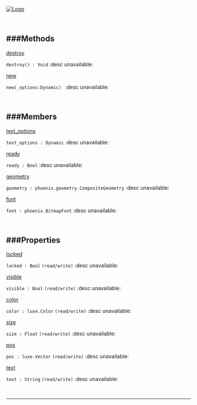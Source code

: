 
[![Logo](http://luxeengine.com/images/logo.png)](index.html)




&nbsp;   

<a class="lift" name="Methods" ></a>
###Methods   
---
<a class="lift" name="destroy" href="#destroy">destroy</a>

```destroy() : Void```
<span class="small_desc_flat"> :desc unavailable: </span>   

<a class="lift" name="new" href="#new">new</a>

```new(_options:Dynamic) ```
<span class="small_desc_flat"> :desc unavailable: </span>   

&nbsp;   

<a class="lift" name="Members" ></a>
###Members   
---
<a class="lift" name="text_options" href="#text_options">text_options</a>

```text_options : Dynamic```
<span class="small_desc_flat"> :desc unavailable: </span>   

<a class="lift" name="ready" href="#ready">ready</a>

```ready : Bool```
<span class="small_desc_flat"> :desc unavailable: </span>   

<a class="lift" name="geometry" href="#geometry">geometry</a>

```geometry : phoenix.geometry.CompositeGeometry```
<span class="small_desc_flat"> :desc unavailable: </span>   

<a class="lift" name="font" href="#font">font</a>

```font : phoenix.BitmapFont```
<span class="small_desc_flat"> :desc unavailable: </span>   

&nbsp;   

<a class="lift" name="Properties" ></a>
###Properties   
---
<a class="lift" name="locked" href="#locked">locked</a>

```locked : Bool```
<span class="small_desc_flat"> `(read/write)` :desc unavailable: </span>   

<a class="lift" name="visible" href="#visible">visible</a>

```visible : Bool```
<span class="small_desc_flat"> `(read/write)` :desc unavailable: </span>   

<a class="lift" name="color" href="#color">color</a>

```color : luxe.Color```
<span class="small_desc_flat"> `(read/write)` :desc unavailable: </span>   

<a class="lift" name="size" href="#size">size</a>

```size : Float```
<span class="small_desc_flat"> `(read/write)` :desc unavailable: </span>   

<a class="lift" name="pos" href="#pos">pos</a>

```pos : luxe.Vector```
<span class="small_desc_flat"> `(read/write)` :desc unavailable: </span>   

<a class="lift" name="text" href="#text">text</a>

```text : String```
<span class="small_desc_flat"> `(read/write)` :desc unavailable: </span>   



&nbsp;
&nbsp;
&nbsp;

---  


&nbsp;   
&nbsp;   